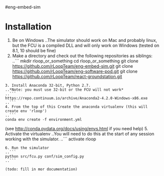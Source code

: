 #eng-embed-sim

# Installation

1. Be on Windows
..The simulator should work on Mac and probably linux, but the FCU is a compiled DLL and will only work on Windows (tested on 8.1, 10 should be fine)
2. Make a directory and check out the following repositories as siblings: 
..```
mkdir rloop_or_something
cd rloop_or_something
git clone https://github.com/rLoopTeam/eng-embed-sim.git
git clone https://github.com/rLoopTeam/eng-software-pod.git
git clone https://github.com/rLoopTeam/react-groundstation.git
```
3. Install Anaconda 32-bit, Python 2.7. 
..*Note: you must use 32-bit or the FCU will not work*
..```
https://repo.continuum.io/archive/Anaconda2-4.2.0-Windows-x86.exe
..```
4. From the top of this Create the anaconda virtualenv (this will create env 'rloop')
..```
conda env create -f environment.yml
```
(see http://conda.pydata.org/docs/using/envs.html if you need help)
5. Activate the virtualenv
..You will need to do this at the start of any session working with the simulator.
..```
activate rloop
```
6. Run the simulator
..```
python src/fcu.py conf/sim_config.py
..```

(todo: fill in mor documentation)